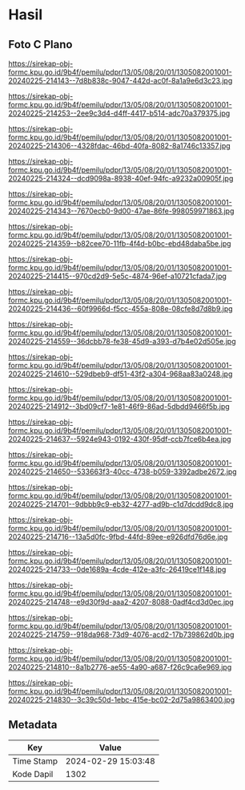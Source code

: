 # Hasil

## Foto C Plano

https://sirekap-obj-formc.kpu.go.id/9b4f/pemilu/pdpr/13/05/08/20/01/1305082001001-20240225-214143--7d8b838c-9047-442d-ac0f-8a1a9e6d3c23.jpg

https://sirekap-obj-formc.kpu.go.id/9b4f/pemilu/pdpr/13/05/08/20/01/1305082001001-20240225-214253--2ee9c3d4-d4ff-4417-b514-adc70a379375.jpg

https://sirekap-obj-formc.kpu.go.id/9b4f/pemilu/pdpr/13/05/08/20/01/1305082001001-20240225-214306--4328fdac-46bd-40fa-8082-8a1746c13357.jpg

https://sirekap-obj-formc.kpu.go.id/9b4f/pemilu/pdpr/13/05/08/20/01/1305082001001-20240225-214324--dcd9098a-8938-40ef-94fc-a9232a00905f.jpg

https://sirekap-obj-formc.kpu.go.id/9b4f/pemilu/pdpr/13/05/08/20/01/1305082001001-20240225-214343--7670ecb0-9d00-47ae-86fe-998059971863.jpg

https://sirekap-obj-formc.kpu.go.id/9b4f/pemilu/pdpr/13/05/08/20/01/1305082001001-20240225-214359--b82cee70-11fb-4f4d-b0bc-ebd48daba5be.jpg

https://sirekap-obj-formc.kpu.go.id/9b4f/pemilu/pdpr/13/05/08/20/01/1305082001001-20240225-214415--970cd2d9-5e5c-4874-96ef-a10721cfada7.jpg

https://sirekap-obj-formc.kpu.go.id/9b4f/pemilu/pdpr/13/05/08/20/01/1305082001001-20240225-214436--60f9966d-f5cc-455a-808e-08cfe8d7d8b9.jpg

https://sirekap-obj-formc.kpu.go.id/9b4f/pemilu/pdpr/13/05/08/20/01/1305082001001-20240225-214559--36dcbb78-fe38-45d9-a393-d7b4e02d505e.jpg

https://sirekap-obj-formc.kpu.go.id/9b4f/pemilu/pdpr/13/05/08/20/01/1305082001001-20240225-214610--529dbeb9-df51-43f2-a304-968aa83a0248.jpg

https://sirekap-obj-formc.kpu.go.id/9b4f/pemilu/pdpr/13/05/08/20/01/1305082001001-20240225-214912--3bd09cf7-1e81-46f9-86ad-5dbdd9466f5b.jpg

https://sirekap-obj-formc.kpu.go.id/9b4f/pemilu/pdpr/13/05/08/20/01/1305082001001-20240225-214637--5924e943-0192-430f-95df-ccb7fce6b4ea.jpg

https://sirekap-obj-formc.kpu.go.id/9b4f/pemilu/pdpr/13/05/08/20/01/1305082001001-20240225-214650--533663f3-40cc-4738-b059-3392adbe2672.jpg

https://sirekap-obj-formc.kpu.go.id/9b4f/pemilu/pdpr/13/05/08/20/01/1305082001001-20240225-214701--9dbbb9c9-eb32-4277-ad9b-c1d7dcdd9dc8.jpg

https://sirekap-obj-formc.kpu.go.id/9b4f/pemilu/pdpr/13/05/08/20/01/1305082001001-20240225-214716--13a5d0fc-9fbd-44fd-89ee-e926dfd76d6e.jpg

https://sirekap-obj-formc.kpu.go.id/9b4f/pemilu/pdpr/13/05/08/20/01/1305082001001-20240225-214733--0de1689a-4cde-412e-a3fc-26419ce1f148.jpg

https://sirekap-obj-formc.kpu.go.id/9b4f/pemilu/pdpr/13/05/08/20/01/1305082001001-20240225-214748--e9d30f9d-aaa2-4207-8088-0adf4cd3d0ec.jpg

https://sirekap-obj-formc.kpu.go.id/9b4f/pemilu/pdpr/13/05/08/20/01/1305082001001-20240225-214759--918da968-73d9-4076-acd2-17b739862d0b.jpg

https://sirekap-obj-formc.kpu.go.id/9b4f/pemilu/pdpr/13/05/08/20/01/1305082001001-20240225-214810--8a1b2776-ae55-4a90-a687-f26c9ca6e969.jpg

https://sirekap-obj-formc.kpu.go.id/9b4f/pemilu/pdpr/13/05/08/20/01/1305082001001-20240225-214830--3c39c50d-1ebc-415e-bc02-2d75a9863400.jpg


## Metadata

| Key        | Value               |
| ---------- | ------------------- |
| Time Stamp | 2024-02-29 15:03:48 |
| Kode Dapil | 1302                |




